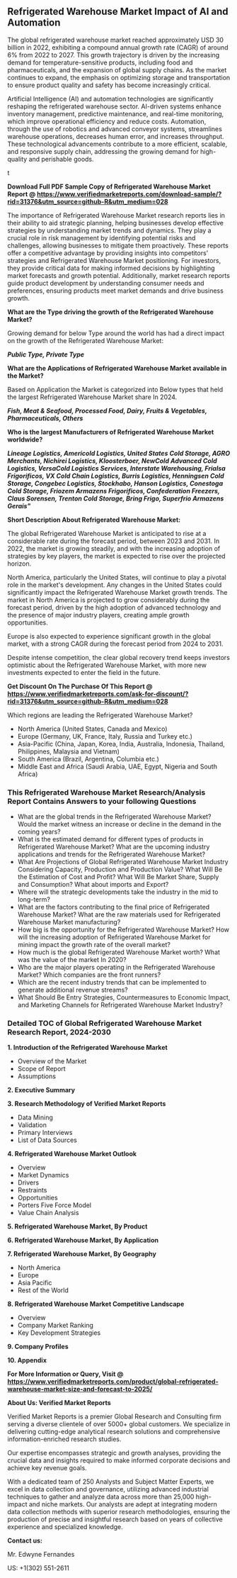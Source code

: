 <h2>Refrigerated Warehouse Market Impact of AI and Automation</h2><p>The global refrigerated warehouse market reached approximately USD 30 billion in 2022, exhibiting a compound annual growth rate (CAGR) of around 6% from 2022 to 2027. This growth trajectory is driven by the increasing demand for temperature-sensitive products, including food and pharmaceuticals, and the expansion of global supply chains. As the market continues to expand, the emphasis on optimizing storage and transportation to ensure product quality and safety has become increasingly critical.</p><p>Artificial Intelligence (AI) and automation technologies are significantly reshaping the refrigerated warehouse sector. AI-driven systems enhance inventory management, predictive maintenance, and real-time monitoring, which improve operational efficiency and reduce costs. Automation, through the use of robotics and advanced conveyor systems, streamlines warehouse operations, decreases human error, and increases throughput. These technological advancements contribute to a more efficient, scalable, and responsive supply chain, addressing the growing demand for high-quality and perishable goods.</p>t</p><p id="" class=""><strong>Download Full PDF Sample Copy of Refrigerated Warehouse Market Report @ <a href="https://www.verifiedmarketreports.com/download-sample/?rid=31376&utm_source=github-R&utm_medium=028" target="_blank">https://www.verifiedmarketreports.com/download-sample/?rid=31376&utm_source=github-R&utm_medium=028</a></strong></p><p>The importance of&nbsp;Refrigerated Warehouse Market research reports lies in their ability to aid strategic planning, helping businesses develop effective strategies by understanding market trends and dynamics. They play a crucial role in risk management by identifying potential risks and challenges, allowing businesses to mitigate them proactively. These reports offer a competitive advantage by providing insights into competitors' strategies and Refrigerated Warehouse Market positioning. For investors, they provide critical data for making informed decisions by highlighting market forecasts and growth potential. Additionally, market research reports guide product development by understanding consumer needs and preferences, ensuring products meet market demands and drive business growth.</p><p><strong>What are the&nbsp;Type driving the growth of the Refrigerated Warehouse Market?</strong></p><p id="" class="">Growing demand for below Type around the world has had a direct impact on the growth of the Refrigerated Warehouse Market:</p><em><strong>Public Type, Private Type</strong></em></p><strong>What are the&nbsp;Applications&nbsp;of Refrigerated Warehouse Market available in the Market?</strong></p><p id="" class="">Based on Application the Market is categorized into Below types that held the largest Refrigerated Warehouse Market share In 2024.</p><em><strong>Fish, Meat & Seafood, Processed Food, Dairy, Fruits & Vegetables, Pharmaceuticals, Others</strong></em></p><strong>Who is the largest Manufacturers of Refrigerated Warehouse Market worldwide?</strong></p><p><em><strong>Lineage Logistics, Americold Logistics, United States Cold Storage, AGRO Merchants, Nichirei Logistics, Kloosterboer, NewCold Advanced Cold Logistics, VersaCold Logistics Services, Interstate Warehousing, Frialsa Frigorificos, VX Cold Chain Logistics, Burris Logistics, Henningsen Cold Storage, Congebec Logistics, Stockhabo, Hanson Logistics, Conestoga Cold Storage, Friozem Armazens Frigorificos, Confederation Freezers, Claus Sorensen, Trenton Cold Storage, Bring Frigo, Superfrio Armazens Gerais"</strong></em></p><p id="" class=""><strong>Short Description About Refrigerated Warehouse Market:</strong></p><p>The global Refrigerated Warehouse Market is anticipated to rise at a considerable rate during the forecast period, between 2023 and 2031. In 2022, the market is growing steadily, and with the increasing adoption of strategies by key players, the market is expected to rise over the projected horizon.</p><p>North America, particularly the United States, will continue to play a pivotal role in the market's development. Any changes in the United States could significantly impact the Refrigerated Warehouse Market growth trends. The market in North America is projected to grow considerably during the forecast period, driven by the high adoption of advanced technology and the presence of major industry players, creating ample growth opportunities.</p><p>Europe is also expected to experience significant growth in the global market, with a strong CAGR during the forecast period from 2024 to 2031.</p><p>Despite intense competition, the clear global recovery trend keeps investors optimistic about the Refrigerated Warehouse Market, with more new investments expected to enter the field in the future.</p><p id="" class=""><strong>Get Discount On The Purchase Of This Report @ <a href="https://www.verifiedmarketreports.com/ask-for-discount/?rid=31376&utm_source=github-R&utm_medium=028" target="_blank">https://www.verifiedmarketreports.com/ask-for-discount/?rid=31376&utm_source=github-R&utm_medium=028</a></strong></p>Which regions are leading the Refrigerated Warehouse Market?</p><ul><li>North America (United States, Canada and Mexico)</li><li>Europe (Germany, UK, France, Italy, Russia and Turkey etc.)</li><li>Asia-Pacific (China, Japan, Korea, India, Australia, Indonesia, Thailand, Philippines, Malaysia and Vietnam)</li><li>South America (Brazil, Argentina, Columbia etc.)</li><li>Middle East and Africa (Saudi Arabia, UAE, Egypt, Nigeria and South Africa)</li></ul><h3 id="" class="">This Refrigerated Warehouse Market Research/Analysis Report Contains Answers to your following Questions</h3><ul><li>What are the global trends in the Refrigerated Warehouse Market? Would the market witness an increase or decline in the demand in the coming years?</li><li>What is the estimated demand for different types of products in Refrigerated Warehouse Market? What are the upcoming industry applications and trends for the Refrigerated Warehouse Market?</li><li>What Are Projections of Global Refrigerated Warehouse Market Industry Considering Capacity, Production and Production Value? What Will Be the Estimation of Cost and Profit? What Will Be Market Share, Supply and Consumption? What about imports and Export?</li><li>Where will the strategic developments take the industry in the mid to long-term?</li><li>What are the factors contributing to the final price of Refrigerated Warehouse Market? What are the raw materials used for Refrigerated Warehouse Market manufacturing?</li><li>How big is the opportunity for the Refrigerated Warehouse Market? How will the increasing adoption of Refrigerated Warehouse Market for mining impact the growth rate of the overall market?</li><li>How much is the global Refrigerated Warehouse Market worth? What was the value of the market In 2020?</li><li>Who are the major players operating in the Refrigerated Warehouse Market? Which companies are the front runners?</li><li>Which are the recent industry trends that can be implemented to generate additional revenue streams?</li><li>What Should Be Entry Strategies, Countermeasures to Economic Impact, and Marketing Channels for Refrigerated Warehouse Market Industry?</li></ul><h3 id="" class="">Detailed TOC of Global Refrigerated Warehouse Market Research Report, 2024-2030</h3><p id="" class=""><strong>1. Introduction of the Refrigerated Warehouse Market</strong></p><ul><li>Overview of the Market</li><li>Scope of Report</li><li>Assumptions</li></ul><p id="" class=""><strong>2. Executive Summary</strong></p><p id="" class=""><strong>3. Research Methodology of Verified Market Reports</strong></p><ul><li>Data Mining</li><li>Validation</li><li>Primary Interviews</li><li>List of Data Sources</li></ul><p id="" class=""><strong>4. Refrigerated Warehouse Market Outlook</strong></p><ul><li>Overview</li><li>Market Dynamics</li><li>Drivers</li><li>Restraints</li><li>Opportunities</li><li>Porters Five Force Model</li><li>Value Chain Analysis</li></ul><p id="" class=""><strong>5. Refrigerated Warehouse Market, By Product</strong></p><p id="" class=""><strong>6. Refrigerated Warehouse Market, By Application</strong></p><p id="" class=""><strong>7. Refrigerated Warehouse Market, By Geography</strong></p><ul><li>North America</li><li>Europe</li><li>Asia Pacific</li><li>Rest of the World</li></ul><p id="" class=""><strong>8. Refrigerated Warehouse Market Competitive Landscape</strong></p><ul><li>Overview</li><li>Company Market Ranking</li><li>Key Development Strategies</li></ul><p id="" class=""><strong>9. Company Profiles</strong></p><p id="" class=""><strong>10. Appendix</strong></p><p id="" class=""><strong>For More Information or Query, Visit @ <a href="https://www.verifiedmarketreports.com/product/global-refrigerated-warehouse-market-size-and-forecast-to-2025/" target="_blank">https://www.verifiedmarketreports.com/product/global-refrigerated-warehouse-market-size-and-forecast-to-2025/</a></strong></p><p id="" class=""><strong>About Us: Verified Market Reports</strong></p><p id="" class="">Verified Market Reports is a premier Global Research and Consulting firm serving a diverse clientele of over 5000+ global customers. We specialize in delivering cutting-edge analytical research solutions and comprehensive information-enriched research studies.</p><p id="" class="">Our expertise encompasses strategic and growth analyses, providing the crucial data and insights required to make informed corporate decisions and achieve key revenue goals.</p><p id="" class="">With a dedicated team of 250 Analysts and Subject Matter Experts, we excel in data collection and governance, utilizing advanced industrial techniques to gather and analyze data across more than 25,000 high-impact and niche markets. Our analysts are adept at integrating modern data collection methods with superior research methodologies, ensuring the production of precise and insightful research based on years of collective experience and specialized knowledge.</p><p id="" class=""><strong>Contact us:</strong></p><p id="" class="">Mr. Edwyne Fernandes</p><p id="" class="">US: +1(302) 551-2611</p>